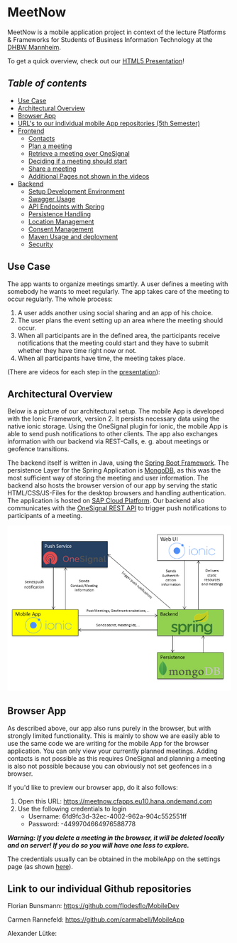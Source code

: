 # MeetNow

MeetNow is a mobile application project in context of the lecture Platforms & Frameworks for Students of Business 
Information Technology at the [DHBW Mannheim](https://www.dhbw-mannheim.de/).

To get a quick overview, check out our 
[HTML5 Presentation](http://htmlpreview.github.io/?https://github.com/XLexxaX/MeetNow/blob/master/presentation/presentation.html)!

## _Table of contents_
- [Use Case](#use-case)
- [Architectural Overview](#architectural-overview)
- [Browser App](#browser-app)
- [URL's to our individual mobile App repositories (5th Semester)](#link-to-our-individual-github-repositories)
- [Frontend](./mobileApp/README.md)
    + [Contacts](./mobileApp/README.md#contacts)
    + [Plan a meeting](./mobileApp/README.md#plan-a-meeting)
    + [Retrieve a meeting over OneSignal](./mobileApp/README.md#retrive-a-meeting-over-OneSignal)
    + [Deciding if a meeting should start](./mobileApp/README.md#deciding-if-a-meeting-should-start)
    + [Share a meeting](./mobileApp/README.md#share-a-meeting)
    + [Additional Pages not shown in the videos](./mobileApp/README.md#additional-pages-not-shown-in-the-videos)
- [Backend](./backend/README.md)
    + [Setup Development Environment](./backend/README.md#setup-development-environment)
    + [Swagger Usage](./backend/README.md#swagger-usage)
    + [API Endpoints with Spring](./backend/README.md#api-endpoints-with-spring)
    + [Persistence Handling](./backend/README.md#persistencehandling)
    + [Location Management](./backend/README.md#location-management)
    + [Consent Management](./backend/README.md#consent-management)
    + [Maven Usage and deployment](./backend/README.md#maven-usage-and-deployment)
    + [Security](./backend/README.md#security)

## Use Case

The app wants to organize meetings smartly. A user defines a meeting with somebody he wants to meet regularly. The app
takes care of the meeting to occur regularly. The whole process:

1. A user adds another using social sharing and an app of his choice.
2. The user plans the event setting up an area where the meeting should occur.
3. When all participants are in the defined area, the participants receive notifications that the meeting could start
and they have to submit whether they have time right now or not.
4. When all participants have time, the meeting takes place.

 (There are videos for each step in the 
[presentation](http://htmlpreview.github.io/?https://github.com/XLexxaX/MeetNow/blob/master/presentation/presentation.html)):

## Architectural Overview
Below is a picture of our architectural setup. 
The mobile App is developed with the Ionic Framework, version 2. It persists necessary data using the native ionic 
storage. Using the OneSignal plugin for ionic, the mobile App is able to send push notifications to other clients. 
The app also exchanges information with our backend via REST-Calls, e. g. about meetings or geofence transitions. 

The backend itself is written in Java, using the [Spring Boot Framework](https://projects.spring.io/spring-boot/). 
The persistence Layer for the Spring Application 
is [MongoDB](https://www.mongodb.com/), as this was the most sufficient way of storing the meeting and user information. 
The backend also hosts the browser version of our app by serving the static HTML/CSS/JS-Files for the desktop browsers 
and handling 
authentication. The application is hosted on [SAP Cloud Platform](https://cloudplatform.sap.com/index.html). Our 
backend also communicates with the [OneSignal REST API](https://documentation.onesignal.com/v3.0/reference) to trigger
push notifications to participants of a meeting.

![Architectural Overview](./Architecture_Overview.png "Architecture of the whole MeetNow application")

## Browser App
As described above, our app also runs purely in the browser, but with strongly limited functionality. This is mainly
to show we are easily able to use the same code we are writing for the mobile App for the browser application.
You can only view your currently planned meetings. Adding contacts is not possible as this requires OneSignal and 
planning a meeting is also not possible because you can obviously not set geofences in a browser. 

If you'd like to preview our browser app, do it also follows:
1. Open this URL: https://meetnow.cfapps.eu10.hana.ondemand.com
2. Use the following credentials to login
    - Username: 6fd9fc3d-32ec-4002-962a-904c552551ff
    - Password: -4499704664976588778

**_Warning: If you delete a meeting in the browser, it will be deleted locally and on server! If you do so you will have
one less to explore._**

The credentials usually can be obtained in the mobileApp on the settings page (as shown [here](TODO)).

## Link to our individual Github repositories
Florian Bunsmann: https://github.com/flodesflo/MobileDev

Carmen Rannefeld: https://github.com/carmabell/MobileApp

Alexander Lütke:
